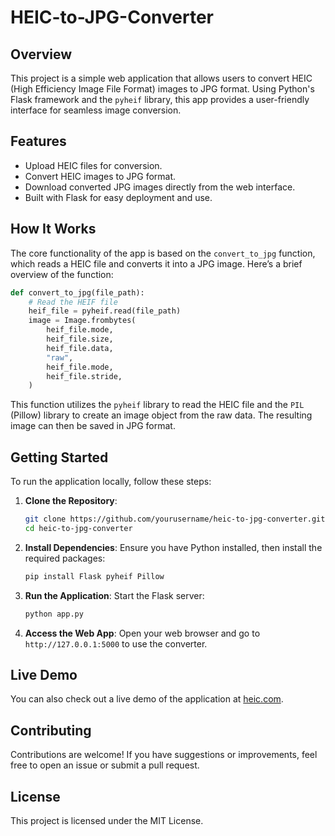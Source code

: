 # HEIC-to-JPG-Converter

## Overview

This project is a simple web application that allows users to convert HEIC (High Efficiency Image File Format) images to JPG format. Using Python's Flask framework and the `pyheif` library, this app provides a user-friendly interface for seamless image conversion.

## Features

- Upload HEIC files for conversion.
- Convert HEIC images to JPG format.
- Download converted JPG images directly from the web interface.
- Built with Flask for easy deployment and use.

## How It Works

The core functionality of the app is based on the `convert_to_jpg` function, which reads a HEIC file and converts it into a JPG image. Here’s a brief overview of the function:

```python
def convert_to_jpg(file_path):
    # Read the HEIF file
    heif_file = pyheif.read(file_path)
    image = Image.frombytes(
        heif_file.mode, 
        heif_file.size, 
        heif_file.data,
        "raw",
        heif_file.mode,
        heif_file.stride,
    )
```

This function utilizes the `pyheif` library to read the HEIC file and the `PIL` (Pillow) library to create an image object from the raw data. The resulting image can then be saved in JPG format.

## Getting Started

To run the application locally, follow these steps:

1. **Clone the Repository**:
   ```bash
   git clone https://github.com/yourusername/heic-to-jpg-converter.git
   cd heic-to-jpg-converter
   ```

2. **Install Dependencies**:
   Ensure you have Python installed, then install the required packages:
   ```bash
   pip install Flask pyheif Pillow
   ```

3. **Run the Application**:
   Start the Flask server:
   ```bash
   python app.py
   ```

4. **Access the Web App**:
   Open your web browser and go to `http://127.0.0.1:5000` to use the converter.

## Live Demo

You can also check out a live demo of the application at [heic.com](https://heic.com).

## Contributing

Contributions are welcome! If you have suggestions or improvements, feel free to open an issue or submit a pull request.

## License

This project is licensed under the MIT License.

